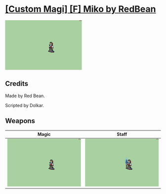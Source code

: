 # [\[Custom Magi\] \[F\] Miko by RedBean](./)

<img src="./6.%20Magic/Magic_000.png" alt="[Custom Magi] [F] Miko by RedBean standing" />

## Credits

Made by Red Bean.

Scripted by Dolkar.

## Weapons


|Magic |Staff |
|  :---: | :---: |
| <img alt="Magic animation" src="./6.%20Magic/Magic.gif" /> | <img alt="Staff animation" src="./7.%20Staff/Staff.gif" /> |
